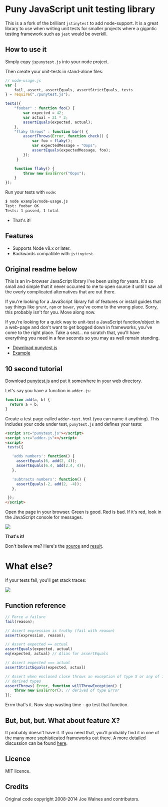 Puny JavaScript unit testing library
=======================================

This is a a fork of the brilliant `jstinytest` to add node-support.
It is a great library to use when writing unit tests for smaller projects where a gigantic testing framework such as `jest` would be overkill.

## How to use it
Simply copy `jspunytest.js` into your node project.

Then create your unit-tests in stand-alone files:

```javascript
// node-usage.js
var {
    fail, assert, assertEquals, assertStrictEquals, tests
} = require("./punytest.js");

tests({
    "foobar" : function foo() {
        var expected = 42;
        var actual = 21 * 2;
        assertEquals(expected, actual);
    },
    "flaky throws" : function bar() {
        assertThrows(Error, function check() {
            var foo = flaky();
            var expectedMessage = "Oops";
            assertEquals(expectedMessage, foo);
        });
     }

    function flaky() {
        throw new EvalError("Oops");
    }
});
```

Run your tests with `node`:

```bash
$ node example/node-usage.js
Test: foobar OK
Tests: 1 passed, 1 total
```

* That's it!

## Features
* Supports Node v8.x or later.
* Backwards compatible with `jstinytest`.

## Original readme below
This is an in-browser JavaScript library I've been using for years. It's so small and simple that it never occurred to me to open source it until I saw all the overly complicated alternatives that are out there.

If you're looking for a JavaScript library full of features or install guides that say things like `grunt`, `npm` or `bower`, you've come to the wrong place. Sorry, this probably isn't for you. Move along now.

If you're looking for a quick way to unit-test a JavaScript function/object in a web-page and don't want to get bogged down in frameworks, you've come to the right place. Take a seat... no scratch that, you'll have everything you need in a few seconds so you may as well remain standing.

*   [Download punytest.js](https://rawgit.com/ullenius/jspunytest/master/punytest.js)
*   [Example](https://github.com/ullenius/jspunytest/tree/master/example)

10 second tutorial
------------------

Download [punytest.js](https://rawgit.com/ullenius/jspunytest/master/punytest.js) and put it somewhere in your web directory.

Let's say you have a function in `adder.js`:

```javascript
function add(a, b) {
  return a + b;
}
```

Create a test page called `adder-test.html` (you can name it anything). This includes your code under test, `punytest.js` and defines your tests:

```html
<script src="punytest.js"></script>
<script src="adder.js"></script>
<script>
 tests({

   'adds numbers': function() {
     assertEquals(6, add(2, 4));
     assertEquals(6.4, add(2.4, 4));
   },

   'subtracts numbers': function() {
     assertEquals(-2, add(2, -4));
   },

 });
</script>
```

Open the page in your browser. Green is good. Red is bad. If it's red, look in the JavaScript console for messages.

![](./screenshots/results-green.png)

**That's it!**

Don't believe me? Here's the [source](https://github.com/ullenius/jspunytest/tree/master/example) and [result](https://rawgit.com/ullenius/jspunytest/master/example/adder-test.html).

What else?
==========

If your tests fail, you'll get stack traces:

![](./screenshots/results-red.png)

Function reference
------------------

```javascript
// Force a failure
fail(reason);

// Assert expression is truthy (fail with reason)
assert(expression, reason);

// Assert expected == actual
assertEquals(expected, actual)
eq(expected, actual) // Alias for assertEquals

// Assert expected === actual
assertStrictEquals(expected, actual)

// Assert when enclosed close throws an exception of type X or any of its
// derived types
assertThrows( Error, function willThrowException() {
    throw new EvalError(); // derived of type Error
});
```

Errm that's it. Now stop wasting time - go test that function.

But, but, but. What about feature X?
------------------------------------

It probably doesn't have it. If you need that, you'll probably find it in one of the many more sophisticated frameworks out there. A more detailed discussion can be found [here](http://www.pinterest.com/pin/61431982391077742/).

## Licence
MIT licence.

## Credits
Original code copyright 2008-2014 Joe Walnes and contributors.
